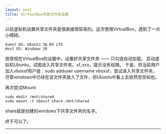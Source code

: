 ```yaml
---
layout: post
title: VirtualBox共享文件夹设置
---
```


以前虚拟机设置共享文件夹是很直接很容易的。这次使用VirtualBox，遇到了一点小障碍。
    
    Guest OS: Ubuntu 16.04 LTS
    Host OS: Windows 10

按常规在VirtualBox的设置中，设置好共享文件夹 —— 只勾选自动加载。
启动虚拟机Ubuntu，试图进入共享文件夹，sf_xxx，提示没有权限。
于是，将当前用户加入vboxsf用户组：sudo adduser username vboxsf，尝试进入共享文件夹，尽管windows中已经在该文件夹放入了文件，但Ubuntu中看上去依然空空如也。

再次尝试Mount:
    
    sudo mkdir /mnt/shared
    sudo mount -t vboxsf share /mnt/shared
share就是创建的windows下共享文件夹的名字。

终于可以了。

----------
